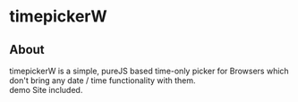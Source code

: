 # timepickerW
## About
timepickerW is a simple, pureJS based time-only picker for Browsers which don't bring any date / time functionality with them.    
demo Site included.